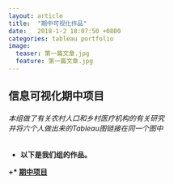 ```yaml
---
layout: article
title:  "期中可视化作品"
date:   2018-1-2 18:07:50 +0800
categories: tableau portfolio 
image:
  teaser: 第一篇文章.jpg
  feature: 第一篇文章.jpg
---
```


## 信息可视化期中项目

###### 本组做了有关农村人口和乡村医疗机构的有关研究<br>并将六个人做出来的Tableau图链接在同一个图中<b>
 + 以下是我们组的作品。
 
+* [期中项目](https://gigiily000.github.io/infovis/qizhong/example.html)
